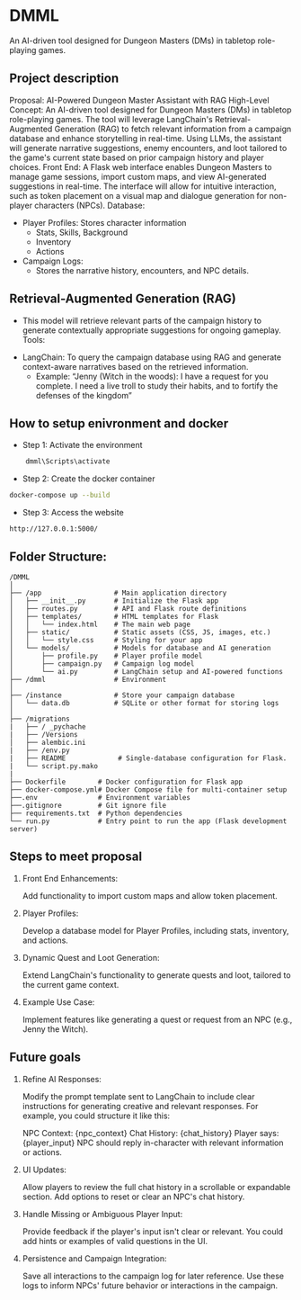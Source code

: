 # DMML
An AI-driven tool designed for Dungeon Masters (DMs) in tabletop role-playing games. 

## Project description
Proposal: AI-Powered Dungeon Master Assistant with RAG
High-Level Concept: An AI-driven tool designed for Dungeon Masters (DMs) in tabletop role-playing games. The tool will leverage LangChain's Retrieval-Augmented Generation (RAG) to fetch relevant information from a campaign database and enhance storytelling in real-time. Using LLMs, the assistant will generate narrative suggestions, enemy encounters, and loot tailored to the game's current state based on prior campaign history and player choices.
Front End: A Flask web interface enables Dungeon Masters to manage game sessions, import custom maps, and view AI-generated suggestions in real-time. The interface will allow for intuitive interaction, such as token placement on a visual map and dialogue generation for non-player characters (NPCs).
Database:
*	Player Profiles: Stores character information 
    * Stats, Skills, Background
    * Inventory
    * Actions
*	Campaign Logs: 
    * Stores the narrative history, encounters, and NPC details.

## Retrieval-Augmented Generation (RAG) 
- This model will retrieve relevant parts of the campaign history to generate contextually appropriate suggestions for ongoing gameplay.
Tools:
*	LangChain: To query the campaign database using RAG and generate context-aware narratives based on the retrieved information.
    *	Example: “Jenny (Witch in the woods):  I have a request for you complete. I need a live troll to study their habits, and to fortify the defenses of the kingdom” 


## How to setup enivronment and docker
* Step 1: Activate the environment
```bash
    dmml\Scripts\activate
```
* Step 2: Create the docker container
```bash
docker-compose up --build
```
* Step 3: Access the website
```
http://127.0.0.1:5000/
```

## Folder Structure:
```
/DMML
│
├── /app                  # Main application directory
│   ├── __init__.py       # Initialize the Flask app
│   ├── routes.py         # API and Flask route definitions
│   ├── templates/        # HTML templates for Flask
│   │   └── index.html    # The main web page
│   ├── static/           # Static assets (CSS, JS, images, etc.)
│   │   └── style.css     # Styling for your app
│   └── models/           # Models for database and AI generation
│       ├── profile.py    # Player profile model
│       ├── campaign.py   # Campaign log model
│       └── ai.py         # LangChain setup and AI-powered functions
├── /dmml                 # Environment
│
├── /instance             # Store your campaign database
│   └── data.db           # SQLite or other format for storing logs 
│
├── /migrations
|   ├── / _pychache
|   ├── /Versions
│   ├── alembic.ini
|   ├── /env.py
|   ├── README             # Single-database configuration for Flask. 
|   └── script.py.mako
|
├── Dockerfile        # Docker configuration for Flask app
├── docker-compose.yml# Docker Compose file for multi-container setup
├──.env               # Environment variables
├──.gitignore         # Git ignore file
├── requirements.txt  # Python dependencies
└── run.py            # Entry point to run the app (Flask development server)

```
## Steps to meet proposal

1. Front End Enhancements:

    Add functionality to import custom maps and allow token placement.

2. Player Profiles:

    Develop a database model for Player Profiles, including stats, inventory, and actions.

3. Dynamic Quest and Loot Generation:

    Extend LangChain's functionality to generate quests and loot, tailored to the current game context.

4. Example Use Case:

    Implement features like generating a quest or request from an NPC (e.g., Jenny the Witch).

## Future goals
1. Refine AI Responses:

    Modify the prompt template sent to LangChain to include clear instructions for generating creative and relevant responses.
    For example, you could structure it like this:

    NPC Context: {npc_context}
    Chat History: {chat_history}
    Player says: {player_input}
    NPC should reply in-character with relevant information or actions.

2. UI Updates:

    Allow players to review the full chat history in a scrollable or expandable section.
    Add options to reset or clear an NPC's chat history.

3. Handle Missing or Ambiguous Player Input:

    Provide feedback if the player's input isn't clear or relevant.
    You could add hints or examples of valid questions in the UI.

4. Persistence and Campaign Integration:

    Save all interactions to the campaign log for later reference.
    Use these logs to inform NPCs' future behavior or interactions in the campaign.
